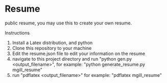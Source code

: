 # Resume
public resume, you may use this to create your own resume.

Instructions
1) Install a Latex distribution, and python
2) Clone this repository to your machine
3) Edit the resume.json file to edit your information on the resume
4) navigate to this project directory and run "python gen.py <output_filename>", for example: "python generate_resume.py mgill_resume"
5) run "pdflatex <output_filename>" for example: "pdflatex mgill_resume"
